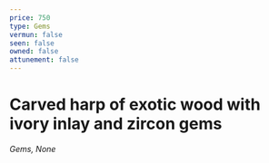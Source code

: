 ```yaml
---
price: 750
type: Gems
vermun: false
seen: false
owned: false
attunement: false
---
```

# Carved harp of exotic wood with ivory inlay and zircon gems

*Gems, None*